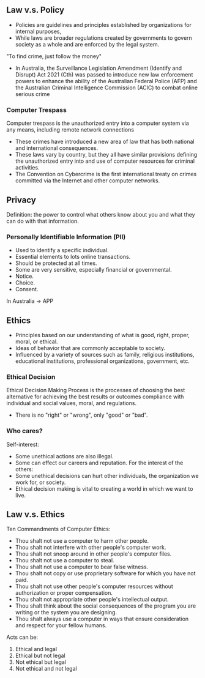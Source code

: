 ## Law v.s. Policy

* Policies are guidelines and principles established by organizations for internal purposes,
* While laws are broader regulations created by governments to govern society as a whole and are enforced by the legal system. 

"To find crime, just follow the money"
* In Australia, the Surveillance Legislation Amendment (Identify and Disrupt) Act 2021 (Cth) was passed to introduce new law enforcement powers to enhance the ability of the Australian Federal Police (AFP) and the Australian Criminal Intelligence Commission (ACIC) to combat online serious crime

### Computer Trespass

Computer trespass is the unauthorized entry into a computer
system via any means, including remote network
connections
* These crimes have introduced a new area of law that has both national and international consequences.
* These laws vary by country, but they all have similar provisions defining the unauthorized entry into and use of computer resources for criminal activities.
* The Convention on Cybercrime is the first international treaty on crimes committed via the Internet and other computer networks.
 
## Privacy

Definition: the power to control what others know about you and what they can do with that information. 

### Personally Identifiable Information (PII)

* Used to identify a specific individual.
* Essential elements to lots online transactions.
* Should be protected at all times.
* Some are very sensitive, especially financial or governmental.
* Notice.
* Choice.
* Consent.

In Australia -> APP

## Ethics

* Principles based on our understanding of what is good, right, proper, moral, or ethical.
* Ideas of behavior that are commonly acceptable to society.
* Influenced by a variety of sources such as family, religious institutions, educational institutions, professional organizations, government, etc.

### Ethical Decision

Ethical Decision Making Process is the processes of choosing the best alternative for achieving the best results or outcomes compliance with individual and social values, moral, and regulations.
* There is no "right" or "wrong", only "good" or "bad".

### Who cares?

Self-interest:
* Some unethical actions are also illegal.
* Some can effect our careers and reputation.
For the interest of the others:
* Some unethical decisions can hurt other individuals, the organization we work for, or society.
* Ethical decision making is vital to creating a world in which we want to live.

## Law v.s. Ethics

Ten Commandments of Computer Ethics:
* Thou shalt not use a computer to harm other people.
* Thou shalt not interfere with other people's computer work.
* Thou shalt not snoop around in other people's computer files.
* Thou shalt not use a computer to steal.
* Thou shalt not use a computer to bear false witness.
* Thou shalt not copy or use proprietary software for which you have not paid.
* Thou shalt not use other people's computer resources without authorization or proper compensation.
* Thou shalt not appropriate other people's intellectual output.
* Thou shalt think about the social consequences of the program you are writing or the system you are designing.
* Thou shalt always use a computer in ways that ensure consideration and respect for your fellow humans.

Acts can be:
1. Ethical and legal
2. Ethical but not legal
3. Not ethical but legal
4. Not ethical and not legal
